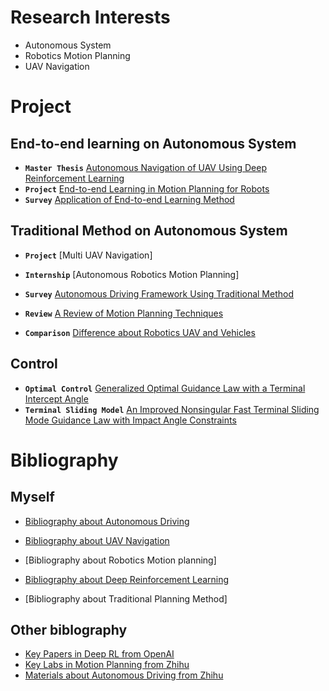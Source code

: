 # Research Interests

*   Autonomous System
*   Robotics Motion Planning
*   UAV Navigation

# Project

## End-to-end learning on Autonomous System
* **`Master Thesis`** [Autonomous Navigation of UAV Using Deep Reinforcement Learning](https://github.com/benchun123/phd/blob/master/P1_Autonomous%20Navigation%20of%20UAV%20Using%20Deep%20Reinforcement%20Learning.pdf)
* **`Project`**   	  [End-to-end Learning in Motion Planning for Robots](https://github.com/benchun123/phd/blob/master/P2_End-to-end%20Learning%20in%20Motion%20Planning%20for%20Robots.pdf)
* **`Survey`**		  [Application of End-to-end Learning Method](https://github.com/benchun123/phd/blob/master/P3_Application%20of%20End-to-End%20Learning.pdf)

## Traditional Method on Autonomous System
* **`Project`** 	  [Multi UAV Navigation]
* **`Internship`** 	  [Autonomous Robotics Motion Planning]
* **`Survey`** 		  [Autonomous Driving Framework Using Traditional Method](https://github.com/benchun123/phd/blob/master/P6_Autonomous%20Driving%20%20Framework%20Using%20Traditional%20Method.pdf)
* **`Review`** 		  [A Review of Motion Planning Techniques]()

* **`Comparison`** 	  [Difference about Robotics UAV and Vehicles](https://github.com/benchun123/phd/blob/master/P7_Difference%20between%20Robot%20UAV%20and%20Vehicles.pdf)

## Control
* **`Optimal Control`**  [Generalized Optimal Guidance Law with a Terminal Intercept Angle]()
* **`Terminal Sliding Model`** 		  [An Improved Nonsingular Fast Terminal Sliding Mode Guidance Law with Impact Angle Constraints]()


# Bibliography

## Myself
* [Bibliography about Autonomous Driving](https://github.com/benchun123/phd/blob/master/Bibliography%20about%20Autonomous%20Driving.md)
* [Bibliography about UAV Navigation](https://github.com/benchun123/phd/blob/master/Bibliography%20about%20UAV%20Navigation.md)
* [Bibliography about Robotics Motion planning]

* [Bibliography about Deep Reinforcement Learning](https://github.com/benchun123/phd/blob/master/Bibliography%20about%20Deep%20Reinforcement%20Learning.md)
* [Bibliography about Traditional Planning Method]

## Other biblography
* [Key Papers in Deep RL from OpenAI](https://github.com/benchun123/phd/blob/master/Key%20Papers%20in%20Deep%20RL%20from%20OpenAI.rst#a-model-is-learned)
* [Key Labs in Motion Planning from Zhihu]()
* [Materials about Autonomous Driving from Zhihu]()




